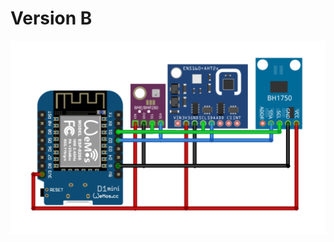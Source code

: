 # Version B


![version](https://github.com/ondrahladik/APRS-WX-Station/blob/main/VersionB/WiringDiagram.png)